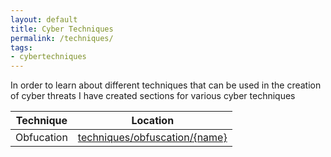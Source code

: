 ```yaml
---
layout: default
title: Cyber Techniques
permalink: /techniques/
tags:
- cybertechniques
---
```


In order to learn about different techniques that can be used in the creation of cyber threats I have created sections for various cyber techniques

Technique            | Location
-------------------- | --------------------
Obfucation           | [techniques/obfuscation/{name}](obfuscation/)
